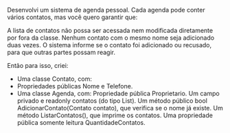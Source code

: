 Desenvolvi um sistema de agenda pessoal. Cada agenda pode conter vários contatos, mas você quero garantir que:

A lista de contatos não possa ser acessada nem modificada diretamente por fora da classe.
Nenhum contato com o mesmo nome seja adicionado duas vezes.
O sistema informe se o contato foi adicionado ou recusado, para que outras partes possam reagir.

Então para isso, criei:

- Uma classe Contato, com:
- Propriedades públicas Nome e Telefone.
- Uma classe Agenda, com:
    Propriedade pública Proprietario.
    Um campo privado e readonly contatos (do tipo List<Contato>).
    Um método público bool AdicionarContato(Contato contato), que verifica se o nome já existe.
    Um método ListarContatos(), que imprime os contatos.
    Uma propriedade pública somente leitura QuantidadeContatos.
